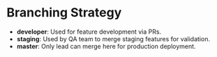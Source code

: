 # Branching Strategy

- **developer**: Used for feature development via PRs.
- **staging**: Used by QA team to merge staging features for validation.
- **master**: Only lead can merge here for production deployment.
